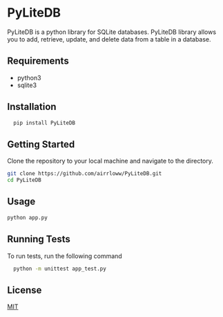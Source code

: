 
# PyLiteDB

PyLiteDB is a python library for SQLite databases. PyLiteDB library allows you to add, retrieve, update, and delete data from a table in a database.


## Requirements
- python3
- sqlite3


## Installation

```bash
  pip install PyLiteDB
```

    
## Getting Started
Clone the repository to your local machine and navigate to the directory.

```bash
git clone https://github.com/airrloww/PyLiteDB.git
cd PyLiteDB
```


## Usage

```bash
python app.py

```


## Running Tests

To run tests, run the following command

```bash
  python -m unittest app_test.py
```


## License

[MIT](https://github.com/airrloww/PyLiteDB/blob/main/LICENSE)

